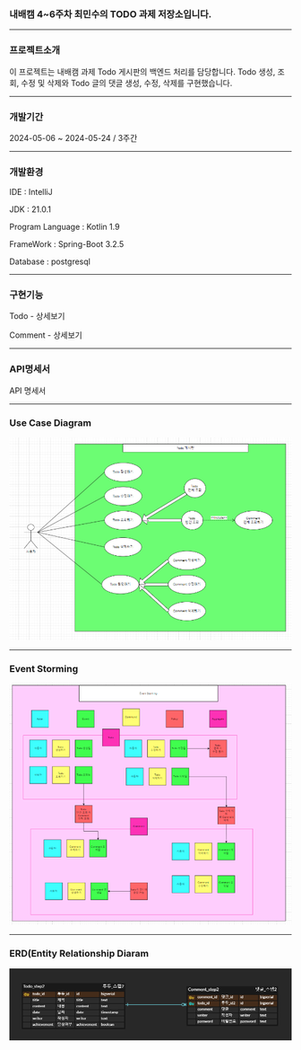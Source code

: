 ### 내배캠 4~6주차 최민수의 TODO 과제 저장소입니다.

-----------------

### 프로젝트소개

이 프로젝트는 내배캠 과제 Todo 게시판의 백엔드 처리를 담당합니다.
Todo 생성, 조회, 수정 및 삭제와 Todo 글의 댓글 생성, 수정, 삭제를 구현했습니다.

---------

### 개발기간
2024-05-06 ~ 2024-05-24 / 3주간

------------

### 개발환경
IDE : IntelliJ

JDK : 21.0.1

Program Language : Kotlin 1.9

FrameWork : Spring-Boot 3.2.5

Database : postgresql

------------------

### 구현기능

Todo - 상세보기

Comment - 상세보기

------------------------------------------

### API명세서

API 명세서

-------------------------------

### Use Case Diagram

![이미지](https://github.com/HifumiAlice/todoList_assignment/blob/main/memo/images/%EC%9C%A0%EC%8A%A4%EC%BC%80%EC%9D%B4%EC%8A%A4%EB%8B%A4%EC%9D%B4%EC%96%B4%EA%B7%B8%EB%9E%A8.png)

-----------------------

### Event Storming

![이미지](https://github.com/HifumiAlice/todoList_assignment/blob/main/memo/images/EventStorming.png)

-------------------------------------
### ERD(Entity Relationship Diaram

![이미지](https://github.com/HifumiAlice/todoList_assignment/blob/main/memo/images/ERD.png)


